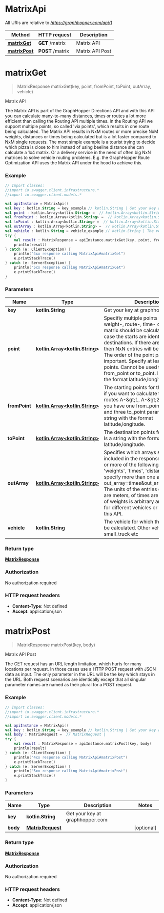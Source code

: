 # MatrixApi

All URIs are relative to *https://graphhopper.com/api/1*

Method | HTTP request | Description
------------- | ------------- | -------------
[**matrixGet**](MatrixApi.md#matrixGet) | **GET** /matrix | Matrix API
[**matrixPost**](MatrixApi.md#matrixPost) | **POST** /matrix | Matrix API Post


<a name="matrixGet"></a>
# **matrixGet**
> MatrixResponse matrixGet(key, point, fromPoint, toPoint, outArray, vehicle)

Matrix API

The Matrix API is part of the GraphHopper Directions API and with this API you can calculate many-to-many distances, times or routes a lot more efficient than calling the Routing API multiple times. In the Routing API we support multiple points, so called &#39;via points&#39;, which results in one route being calculated. The Matrix API results in NxM routes or more precise NxM weights, distances or times being calculated but is a lot faster compared to NxM single requests. The most simple example is a tourist trying to decide which pizza is close to him instead of using beeline distance she can calculate a 1x4 matrix. Or a delivery service in the need of often big NxN matrices to solve vehicle routing problems. E.g. the GraphHopper Route Optimization API uses the Matrix API under the hood to achieve this. 

### Example
```kotlin
// Import classes:
//import io.swagger.client.infrastructure.*
//import io.swagger.client.models.*

val apiInstance = MatrixApi()
val key : kotlin.String = key_example // kotlin.String | Get your key at graphhopper.com
val point : kotlin.Array<kotlin.String> =  // kotlin.Array<kotlin.String> | Specifiy multiple points for which the weight-, route-, time- or distance-matrix should be calculated. In this case the starts are identical to the destinations. If there are N points, then NxN entries will be calculated. The order of the point parameter is important. Specify at least three points. Cannot be used together with from_point or to_point. Is a string with the format latitude,longitude.
val fromPoint : kotlin.Array<kotlin.String> =  // kotlin.Array<kotlin.String> | The starting points for the routes. E.g. if you want to calculate the three routes A-&gt;1, A-&gt;2, A-&gt;3 then you have one from_point parameter and three to_point parameters. Is a string with the format latitude,longitude.
val toPoint : kotlin.Array<kotlin.String> =  // kotlin.Array<kotlin.String> | The destination points for the routes. Is a string with the format latitude,longitude.
val outArray : kotlin.Array<kotlin.String> =  // kotlin.Array<kotlin.String> | Specifies which arrays should be included in the response. Specify one or more of the following options 'weights', 'times', 'distances'. To specify more than one array use e.g. out_array=times&out_array=distances. The units of the entries of distances are meters, of times are seconds and of weights is arbitrary and it can differ for different vehicles or versions of this API.
val vehicle : kotlin.String = vehicle_example // kotlin.String | The vehicle for which the route should be calculated. Other vehicles are foot, small_truck etc
try {
    val result : MatrixResponse = apiInstance.matrixGet(key, point, fromPoint, toPoint, outArray, vehicle)
    println(result)
} catch (e: ClientException) {
    println("4xx response calling MatrixApi#matrixGet")
    e.printStackTrace()
} catch (e: ServerException) {
    println("5xx response calling MatrixApi#matrixGet")
    e.printStackTrace()
}
```

### Parameters

Name | Type | Description  | Notes
------------- | ------------- | ------------- | -------------
 **key** | **kotlin.String**| Get your key at graphhopper.com |
 **point** | [**kotlin.Array&lt;kotlin.String&gt;**](kotlin.String.md)| Specifiy multiple points for which the weight-, route-, time- or distance-matrix should be calculated. In this case the starts are identical to the destinations. If there are N points, then NxN entries will be calculated. The order of the point parameter is important. Specify at least three points. Cannot be used together with from_point or to_point. Is a string with the format latitude,longitude. | [optional]
 **fromPoint** | [**kotlin.Array&lt;kotlin.String&gt;**](kotlin.String.md)| The starting points for the routes. E.g. if you want to calculate the three routes A-&amp;gt;1, A-&amp;gt;2, A-&amp;gt;3 then you have one from_point parameter and three to_point parameters. Is a string with the format latitude,longitude. | [optional]
 **toPoint** | [**kotlin.Array&lt;kotlin.String&gt;**](kotlin.String.md)| The destination points for the routes. Is a string with the format latitude,longitude. | [optional]
 **outArray** | [**kotlin.Array&lt;kotlin.String&gt;**](kotlin.String.md)| Specifies which arrays should be included in the response. Specify one or more of the following options &#39;weights&#39;, &#39;times&#39;, &#39;distances&#39;. To specify more than one array use e.g. out_array&#x3D;times&amp;out_array&#x3D;distances. The units of the entries of distances are meters, of times are seconds and of weights is arbitrary and it can differ for different vehicles or versions of this API. | [optional]
 **vehicle** | **kotlin.String**| The vehicle for which the route should be calculated. Other vehicles are foot, small_truck etc | [optional] [default to car]

### Return type

[**MatrixResponse**](MatrixResponse.md)

### Authorization

No authorization required

### HTTP request headers

 - **Content-Type**: Not defined
 - **Accept**: application/json

<a name="matrixPost"></a>
# **matrixPost**
> MatrixResponse matrixPost(key, body)

Matrix API Post

The GET request has an URL length limitation, which hurts for many locations per request. In those cases use a HTTP POST request with JSON data as input. The only parameter in the URL will be the key which stays in the URL. Both request scenarios are identically except that all singular parameter names are named as their plural for a POST request. 

### Example
```kotlin
// Import classes:
//import io.swagger.client.infrastructure.*
//import io.swagger.client.models.*

val apiInstance = MatrixApi()
val key : kotlin.String = key_example // kotlin.String | Get your key at graphhopper.com
val body : MatrixRequest =  // MatrixRequest | 
try {
    val result : MatrixResponse = apiInstance.matrixPost(key, body)
    println(result)
} catch (e: ClientException) {
    println("4xx response calling MatrixApi#matrixPost")
    e.printStackTrace()
} catch (e: ServerException) {
    println("5xx response calling MatrixApi#matrixPost")
    e.printStackTrace()
}
```

### Parameters

Name | Type | Description  | Notes
------------- | ------------- | ------------- | -------------
 **key** | **kotlin.String**| Get your key at graphhopper.com |
 **body** | [**MatrixRequest**](MatrixRequest.md)|  | [optional]

### Return type

[**MatrixResponse**](MatrixResponse.md)

### Authorization

No authorization required

### HTTP request headers

 - **Content-Type**: Not defined
 - **Accept**: application/json

